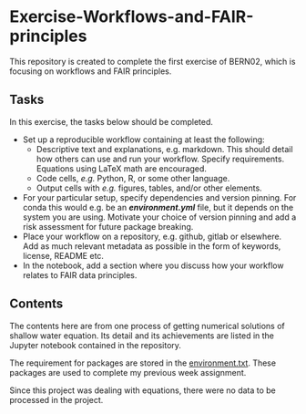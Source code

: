 # Exercise-Workflows-and-FAIR-principles
This repository is created to complete the first exercise of BERN02, which is focusing on workflows and FAIR principles.

## Tasks
In this exercise, the tasks below should be completed.
- Set up a reproducible workflow containing at least the following:
    - Descriptive text and explanations, e.g. markdown. This should detail how others can use and run your workflow. Specify requirements. Equations using LaTeX math are encouraged.
    - Code cells, *e.g.* Python, R, or some other language.
    - Output cells with *e.g.* figures, tables, and/or other elements.
- For your particular setup, specify dependencies and version pinning. For conda this would e.g. be an ***environment.yml*** file, but it depends on the system you are using. Motivate your choice of version pinning and add a risk assessment for future package breaking.
- Place your workflow on a repository, e.g. github, gitlab or elsewhere. Add as much relevant metadata as possible in the form of keywords, license, README etc.
- In the notebook, add a section where you discuss how your workflow relates to FAIR data principles.

## Contents
The contents here are from one process of getting numerical solutions of shallow water equation. Its detail and its achievements are listed in the Jupyter notebook contained in the repository.

The requirement for packages are stored in the [environment.txt](environment.txt).  These packages are used to complete my previous week assignment. 

Since this project was dealing with equations, there were no data to be processed in the project.

